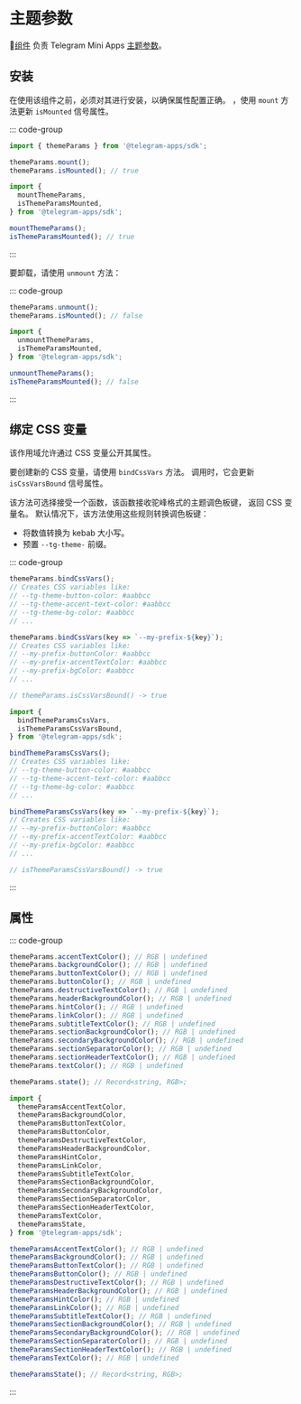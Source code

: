 # 主题参数

💠[组件](../scopes.md) 负责 Telegram Mini
Apps [主题参数](../../../../platform/theming.md)。

## 安装

在使用该组件之前，必须对其进行安装，以确保属性配置正确。
，使用 `mount` 方法更新 `isMounted` 信号属性。

::: code-group

```ts [Variable]
import { themeParams } from '@telegram-apps/sdk';

themeParams.mount(); 
themeParams.isMounted(); // true
```

```ts [Functions]
import {
  mountThemeParams,
  isThemeParamsMounted,
} from '@telegram-apps/sdk';

mountThemeParams(); 
isThemeParamsMounted(); // true
```

:::

要卸载，请使用 `unmount` 方法：

::: code-group

```ts [Variable]
themeParams.unmount(); 
themeParams.isMounted(); // false
```

```ts [Functions]
import {
  unmountThemeParams,
  isThemeParamsMounted,
} from '@telegram-apps/sdk';

unmountThemeParams();
isThemeParamsMounted(); // false
```

:::

## 绑定 CSS 变量

该作用域允许通过 CSS 变量公开其属性。

要创建新的 CSS 变量，请使用 `bindCssVars` 方法。 调用时，它会更新
`isCssVarsBound` 信号属性。

该方法可选择接受一个函数，该函数接收驼峰格式的主题调色板键，
返回 CSS 变量名。 默认情况下，该方法使用这些规则转换调色板键：

- 将数值转换为 kebab 大小写。
- 预置 `--tg-theme-` 前缀。

::: code-group

```ts [Variable]
themeParams.bindCssVars();
// Creates CSS variables like:
// --tg-theme-button-color: #aabbcc
// --tg-theme-accent-text-color: #aabbcc
// --tg-theme-bg-color: #aabbcc
// ...

themeParams.bindCssVars(key => `--my-prefix-${key}`);
// Creates CSS variables like:
// --my-prefix-buttonColor: #aabbcc
// --my-prefix-accentTextColor: #aabbcc
// --my-prefix-bgColor: #aabbcc
// ...

// themeParams.isCssVarsBound() -> true
```

```ts [Functions]
import {
  bindThemeParamsCssVars,
  isThemeParamsCssVarsBound,
} from '@telegram-apps/sdk';

bindThemeParamsCssVars();
// Creates CSS variables like:
// --tg-theme-button-color: #aabbcc
// --tg-theme-accent-text-color: #aabbcc
// --tg-theme-bg-color: #aabbcc
// ...

bindThemeParamsCssVars(key => `--my-prefix-${key}`);
// Creates CSS variables like:
// --my-prefix-buttonColor: #aabbcc
// --my-prefix-accentTextColor: #aabbcc
// --my-prefix-bgColor: #aabbcc
// ...

// isThemeParamsCssVarsBound() -> true
```

:::

## 属性

::: code-group

```ts [Variable]
themeParams.accentTextColor(); // RGB | undefined
themeParams.backgroundColor(); // RGB | undefined
themeParams.buttonTextColor(); // RGB | undefined
themeParams.buttonColor(); // RGB | undefined
themeParams.destructiveTextColor(); // RGB | undefined
themeParams.headerBackgroundColor(); // RGB | undefined
themeParams.hintColor(); // RGB | undefined
themeParams.linkColor(); // RGB | undefined
themeParams.subtitleTextColor(); // RGB | undefined
themeParams.sectionBackgroundColor(); // RGB | undefined
themeParams.secondaryBackgroundColor(); // RGB | undefined
themeParams.sectionSeparatorColor(); // RGB | undefined
themeParams.sectionHeaderTextColor(); // RGB | undefined
themeParams.textColor(); // RGB | undefined

themeParams.state(); // Record<string, RGB>;
```

```ts [Functions]
import {
  themeParamsAccentTextColor,
  themeParamsBackgroundColor,
  themeParamsButtonTextColor,
  themeParamsButtonColor,
  themeParamsDestructiveTextColor,
  themeParamsHeaderBackgroundColor,
  themeParamsHintColor,
  themeParamsLinkColor,
  themeParamsSubtitleTextColor,
  themeParamsSectionBackgroundColor,
  themeParamsSecondaryBackgroundColor,
  themeParamsSectionSeparatorColor,
  themeParamsSectionHeaderTextColor,
  themeParamsTextColor,
  themeParamsState,
} from '@telegram-apps/sdk';

themeParamsAccentTextColor(); // RGB | undefined
themeParamsBackgroundColor(); // RGB | undefined
themeParamsButtonTextColor(); // RGB | undefined
themeParamsButtonColor(); // RGB | undefined
themeParamsDestructiveTextColor(); // RGB | undefined
themeParamsHeaderBackgroundColor(); // RGB | undefined
themeParamsHintColor(); // RGB | undefined
themeParamsLinkColor(); // RGB | undefined
themeParamsSubtitleTextColor(); // RGB | undefined
themeParamsSectionBackgroundColor(); // RGB | undefined
themeParamsSecondaryBackgroundColor(); // RGB | undefined
themeParamsSectionSeparatorColor(); // RGB | undefined
themeParamsSectionHeaderTextColor(); // RGB | undefined
themeParamsTextColor(); // RGB | undefined

themeParamsState(); // Record<string, RGB>;
```

:::
